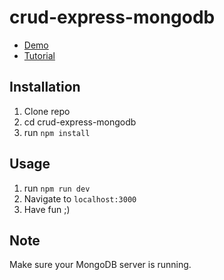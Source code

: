 # crud-express-mongodb

- [Demo]()
- [Tutorial]()

## Installation

1. Clone repo
2. cd crud-express-mongodb
3. run `npm install` 

## Usage 

1. run `npm run dev`
2. Navigate to `localhost:3000`
3. Have fun ;)

## Note
Make sure your MongoDB server is running.
